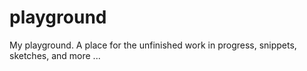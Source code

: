 # playground
My playground. A place for the unfinished work in progress, snippets, sketches, and more ...
